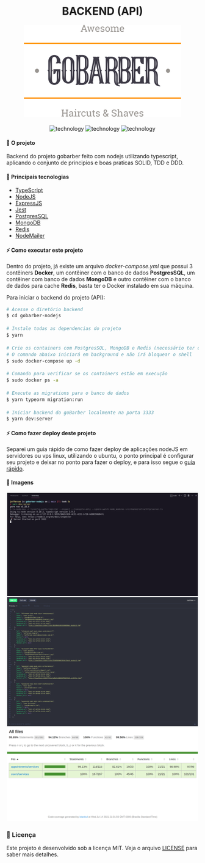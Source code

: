 <h1 align="center">BACKEND (API)</h1>
<div align="center" style="margin-bottom: 20px;">
  <img alt="gobarber" src="https://github.com/jefferson1104/goBarber/raw/master/assets/images/goBarber-logo.svg" width="auto" heigth="auto"/>
</div>

<p align="center">

  <img alt="technology" src="https://img.shields.io/badge/TypeScript-007ACC?style=for-the-badge&logo=typescript&logoColor=white">

  <img alt="technology" src="https://img.shields.io/badge/Node.js-339933?style=for-the-badge&logo=nodedotjs&logoColor=white">

  <img alt="technology" src="https://img.shields.io/badge/Express.js-000000?style=for-the-badge&logo=express&logoColor=white">
</p>

#### :barber: O projeto

Backend do projeto gobarber feito com nodejs utilizando typescript, aplicando o conjunto de principios e boas praticas SOLID, TDD e DDD.

#### :rocket: Principais tecnologias

- [TypeScript](https://www.typescriptlang.org/docs/)
- [NodeJS](https://nodejs.org/en/)
- [ExpressJS](https://expressjs.com/pt-br/)
- [Jest](https://jestjs.io/pt-BR/)
- [PostgresSQL](https://www.postgresql.org/)
- [MongoDB](https://www.mongodb.com/pt-br)
- [Redis](https://redis.io/)
- [NodeMailer](https://nodemailer.com/about/)

#### :zap: Como executar este projeto

Dentro do projeto, já existe um arquivo _docker-compose.yml_ que possui 3 contêiners **Docker**, um contêiner com o banco de dados **PostgresSQL**, um contêiner com banco de dados **MongoDB** e outro contêiner com o banco de dados para cache **Redis**, basta ter o Docker instalado em sua máquina.

Para iniciar o backend do projeto (API):

```Bash
# Acesse o diretório backend
$ cd gobarber-nodejs

# Instale todas as dependencias do projeto
$ yarn

# Crie os containers com PostgresSQL, MongoDB e Redis (necessário ter o docker instalado na máquina)
# O comando abaixo iniciará em background e não irá bloquear o shell
$ sudo docker-compose up -d

# Comando para verificar se os containers estão em execução
$ sudo docker ps -a

# Execute as migrations para o banco de dados
$ yarn typeorm migration:run

# Iniciar backend do goBarber localmente na porta 3333
$ yarn dev:server
```

#### :zap: Como fazer deploy deste projeto

Separei um guia rápido de como fazer deploy de aplicações nodeJS em servidores ou vps linux, utilizando o ubuntu, o ponto principal é configurar seu projeto e deixar no ponto para fazer o deploy, e para isso segue o [guia rápido](./DEPLOY.md).

#### 🎨 Imagens

<p align="center">
  <a href='./assets/images/screenshots/'>
    <img width=500 src="./assets/images/img-02.png">
  </a>

  <a href='./assets/images/screenshots/'>
    <img width=500 src="./assets/images/img-03.png">
  </a>

  <a href='./assets/images/screenshots/'>
    <img width=500 src="./assets/images/img-01.png">
  </a>
</p>

### :memo: Licença

Este projeto é desenvolvido sob a licença MIT. Veja o arquivo [LICENSE](LICENSE.md) para saber mais detalhes.
